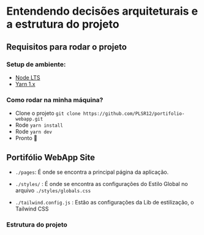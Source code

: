 # Entendendo decisões arquiteturais e a estrutura do projeto

## Requisitos para rodar o projeto

### Setup de ambiente:
- [Node LTS](https://nodejs.org/en/)
- [Yarn 1.x](https://classic.yarnpkg.com/lang/en/docs/install/#mac-stable)

### Como rodar na minha máquina?

- Clone o projeto `git clone https://github.com/PLSR12/portifolio-webapp.git`
- Rode `yarn install`
- Rode `yarn dev`
- Pronto 🎉

## Portifólio WebApp Site
 
- `./pages`: É onde se encontra a principal página da aplicação.

- `./styles/` : É onde se encontra as configurações do Estilo Global no arquivo `./styles/globals.css`

- `./tailwind.config.js` : Estão as configurações da Lib de estilização, o Tailwind CSS

### Estrutura do projeto